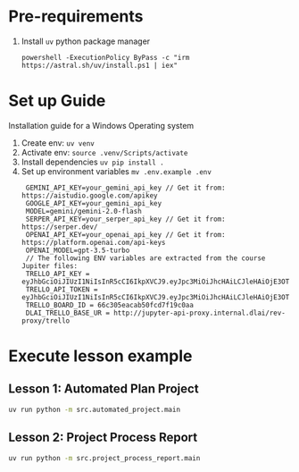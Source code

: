 # Pre-requirements

1. Install `uv` python package manager
   ```shell
   powershell -ExecutionPolicy ByPass -c "irm https://astral.sh/uv/install.ps1 | iex"
   ```

# Set up Guide

Installation guide for a Windows Operating system

1. Create env: `uv venv`
2. Activate env: `source .venv/Scripts/activate`
3. Install dependencies `uv pip install .`
4. Set up environment variables `mv .env.example .env`
   ```.env
    GEMINI_API_KEY=your_gemini_api_key // Get it from: https://aistudio.google.com/apikey
    GOOGLE_API_KEY=your_gemini_api_key
    MODEL=gemini/gemini-2.0-flash
    SERPER_API_KEY=your_serper_api_key // Get it from: https://serper.dev/
    OPENAI_API_KEY=your_openai_api_key // Get it from: https://platform.openai.com/api-keys
    OPENAI_MODEL=gpt-3.5-turbo
    // The following ENV variables are extracted from the course Jupiter files:
    TRELLO_API_KEY = eyJhbGciOiJIUzI1NiIsInR5cCI6IkpXVCJ9.eyJpc3MiOiJhcHAiLCJleHAiOjE3OTk5OTk5OTksInN1YiI6MzI1NzU4OCwiYXVkIjoiV0VCIiwiaWF0IjoxNjk0MDc2ODUxfQ.J2y5f5YfuKjC7JzYCskbUzgB87ZpVsWFQHQN_zuBynI
    TRELLO_API_TOKEN = eyJhbGciOiJIUzI1NiIsInR5cCI6IkpXVCJ9.eyJpc3MiOiJhcHAiLCJleHAiOjE3OTk5OTk5OTksInN1YiI6MzI1NzU4OCwiYXVkIjoiV0VCIiwiaWF0IjoxNjk0MDc2ODUxfQ.J2y5f5YfuKjC7JzYCskbUzgB87ZpVsWFQHQN_zuBynI
    TRELLO_BOARD_ID = 66c305eacab50fcd7f19c0aa
    DLAI_TRELLO_BASE_UR = http://jupyter-api-proxy.internal.dlai/rev-proxy/trello
   ```

# Execute lesson example

## Lesson 1: Automated Plan Project

```bash
uv run python -m src.automated_project.main
```

## Lesson 2: Project Process Report

```bash
uv run python -m src.project_process_report.main
```
